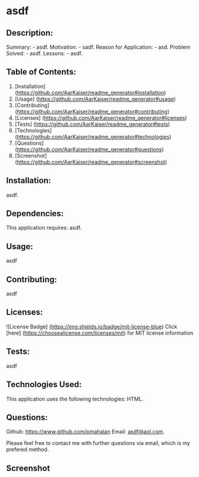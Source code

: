 
# asdf
          
## Description:

Summary: - asdf.
Motivation: - sadf.
Reason for Application: - asd.
Problem Solved: - asdf.
Lessons: - asdf.

## Table of Contents:

1. [Installation] (https://github.com/AarKaiser/readme_generator#installation)
2. [Usage] (https://github.com/AarKaiser/readme_generator#usage)
3. [Contributing] (https://github.com/AarKaiser/readme_generator#contributing)
4. [Licenses] (https://github.com/AarKaiser/readme_generator#licenses)
5. [Tests] (https://github.com/AarKaiser/readme_generator#tests)
6. [Technologies] (https://github.com/AarKaiser/readme_generator#technologies)
7. [Questions] (https://github.com/AarKaiser/readme_generator#questions)
8. [Screenshot] (https://github.com/AarKaiser/readme_generator#screenshot)

## Installation: 

asdf.

## Dependencies:

This application requires: asdf.

## Usage: 

asdf

## Contributing:

asdf


## Licenses:

![License Badge] (https://img.shields.io/badge/mit-license-blue)
Click [here] (https://choosealicense.com/licenses/mit) for MIT license information


## Tests:

asdf

## Technologies Used: 

This application uses the following technologies: HTML.

## Questions:

Github: https://www.github.com/pmahalan
Email: asdf@aol.com.

Please feel free to contact me with further questions via email, which is my prefered method.

## Screenshot
